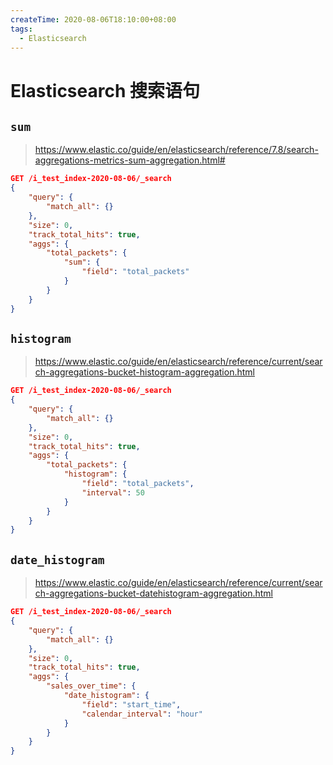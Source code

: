 ```yaml
---
createTime: 2020-08-06T18:10:00+08:00
tags:
  - Elasticsearch
---
```


# Elasticsearch 搜索语句



## `sum`

> https://www.elastic.co/guide/en/elasticsearch/reference/7.8/search-aggregations-metrics-sum-aggregation.html#

```json
GET /i_test_index-2020-08-06/_search
{
	"query": {
		"match_all": {}
	},
	"size": 0,
	"track_total_hits": true,
	"aggs": {
		"total_packets": {
			"sum": {
				"field": "total_packets"
			}
		}
	}
}
```

## `histogram`

> https://www.elastic.co/guide/en/elasticsearch/reference/current/search-aggregations-bucket-histogram-aggregation.html

```json
GET /i_test_index-2020-08-06/_search
{
	"query": {
		"match_all": {}
	},
	"size": 0,
	"track_total_hits": true,
	"aggs": {
		"total_packets": {
			"histogram": {
				"field": "total_packets",
				"interval": 50
			}
		}
	}
}
```

## `date_histogram`

> https://www.elastic.co/guide/en/elasticsearch/reference/current/search-aggregations-bucket-datehistogram-aggregation.html

```json
GET /i_test_index-2020-08-06/_search
{
	"query": {
		"match_all": {}
	},
	"size": 0,
	"track_total_hits": true,
	"aggs": {
		"sales_over_time": {
			"date_histogram": {
				"field": "start_time",
				"calendar_interval": "hour"
			}
		}
	}
}
```